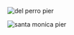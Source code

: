 
![del perro pier](https://raw.githubusercontent.com/xpqx/code-based-games/main/GTAOnline/GTAOnline_LocationsInRealLife/images/4-17-2019_9-45-45_PM-5flcagvj.png)





![santa monica pier](https://raw.githubusercontent.com/xpqx/code-based-games/main/GTAOnline/GTAOnline_LocationsInRealLife/images/santa_monica_pier_entrance.JPG)

